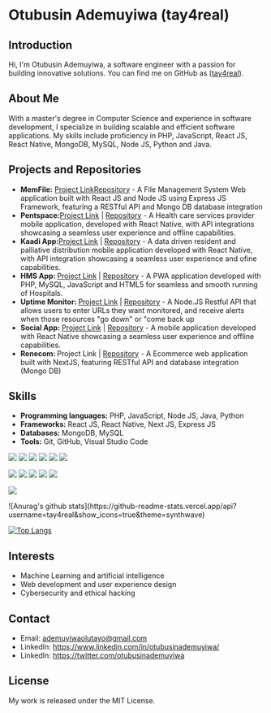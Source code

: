 <h1>Otubusin Ademuyiwa (tay4real)</h1>
<h2>Introduction</h2>
<p>Hi, I'm Otubusin Ademuyiwa, a software engineer with a passion for building innovative solutions. You can find me on GitHub as (<a href="https://github.com/tay4real">tay4real</a>).</p>
<h2>About Me</h2>
<p>With a master's degree in Computer  Science and experience in software development, I specialize in building scalable and efficient software applications. My skills include proficiency in PHP, JavaScript, React JS, React Native, MongoDB, MySQL, Node JS, Python and Java.</p>
<h2>Projects and Repositories</h2>
<ul>
  <li>
    <strong>MemFile:</strong> <a href="https://memfile.netlify.app" target="_blank">Project Link</a><a href="https://memfile.netlify.app" target="_blank">Repository</a> - A File Management System Web application built with React JS and Node JS using Express JS Framework, featuring a RESTful API and Mongo DB database integration
  </li>
  <li>
    <strong>Pentspace:</strong><a href="#">Project Link</a> | <a href="#">Repository</a> - A Health care services provider mobile application, developed with React Native, with API integrations showcasing a seamless user experience and offline capabilities.
  </li>
  <li>
    <strong>Kaadi App:</strong><a href="#">Project Link</a> | <a href="#">Repository</a>  - A data driven resident and palliative distribution mobile application developed with React Native, with API integration showcasing a seamless user experience and ofine capabilities.
  </li>
  <li>
    <strong>HMS App: </strong><a href="#">Project Link</a> | <a href="#">Repository</a> - A PWA application developed with PHP, MySQL, JavaScript and HTML5 for seamless and smooth running of Hospitals.
  </li>
  <li>
    <strong>Uptime Monitor: </strong><a href="#">Project Link</a> | <a href="#">Repository</a> - A Node.JS Restful API that allows users to enter URLs they want monitored, and receive alerts when those resources "go down" or "come back up
  </li>
  <li>
    <strong>Social App: </strong><a href="#">Project Link</a> | <a href="#">Repository</a> - A mobile application developed with React Native showcasing a seamless user experience and offline capabilities.
  </li>
  <li>
    <strong>Renecom: </strong><a>Project Link</a> | <a href="#">Repository</a> - A Ecommerce web application built with NextJS, featuring RESTful API and database integration (Mongo DB)
  </li>
</ul>

<h2>Skills</h2>
<ul>
  <li>
    <strong>Programming languages:</strong> PHP, JavaScript, Node JS, Java, Python
  </li>
  <li>
    <strong>Frameworks:</strong> React JS, React Native, Next JS, Express JS
  </li>
  <li>
    <strong>Databases:</strong> MongoDB, MySQL
  </li>
  <li>
    <strong>Tools:</strong> Git, GitHub, Visual Studio Code
  </li>
  
</ul>
<p><image src="https://img.shields.io/badge/HTML5-E34F26?style=for-the-badge&logo=html5&logoColor=white" />

  <image src="https://img.shields.io/badge/CSS-239120?&style=for-the-badge&logo=css3&logoColor=white" />

  <image src="https://img.shields.io/badge/Bootstrap-563D7C?style=for-the-badge&logo=bootstrap&logoColor=white">

  <image src="https://img.shields.io/badge/JavaScript-F7DF1E?style=for-the-badge&logo=javascript&logoColor=black">

  <image src="https://img.shields.io/badge/React-20232A?style=for-the-badge&logo=react&logoColor=61DAFB">

  <image src="https://img.shields.io/badge/Node.js-43853D?style=for-the-badge&logo=node.js&logoColor=white">

  <image src="https://img.shields.io/badge/Microsoft_Azure-0089D6?style=for-the-badge&logo=microsoft-azure&logoColor=white"> <image src="https://img.shields.io/badge/Discord-7289DA?style=for-the-badge&logo=discord&logoColor=white"> <image src="https://img.shields.io/badge/GitHub-100000?style=for-the-badge&logo=github&logoColor=white">  <image src="https://img.shields.io/badge/Python-3776AB?style=for-the-badge&logo=python&logoColor=white"> <image src="https://img.shields.io/badge/Express.js-404D59?style=for-the-badge">

   <image src="https://img.shields.io/badge/MySQL-00000F?style=for-the-badge&logo=mysql&logoColor=white"></p>
 <p> ![Anurag's github stats](https://github-readme-stats.vercel.app/api?username=tay4real&show_icons=true&theme=synthwave) 

[![Top Langs](https://github-readme-stats.vercel.app/api/top-langs/?username=tay4real&langs_count=3&show_icons=true&theme=synthwave)](https://youtu.be/dQw4w9WgXcQ)</p>

   

     



<h2>Interests</h2>
<ul>
  <li>Machine Learning and artificial intelligence</li>
  <li>Web development and user experience design</li>
  <li>Cybersecurity and ethical hacking</li>
</ul>

<h2>Contact</h2>
<ul>
  <li>Email: <a href="mailto:ademuyiwaolutayo@gmail.com">ademuyiwaolutayo@gmail.com</a></li>
  <li>LinkedIn: <a href="https://www.linkedin.com/in/otubusinademuyiwa/">https://www.linkedin.com/in/otubusinademuyiwa/</a> </li>
  <li>LinkedIn: <a href="https://twitter.com/otubusinademuyiwa">https://twitter.com/otubusinademuyiwa</a> </li>
</ul>

<h2>License</h2>
<p>My work is released under the MIT License.</p>
